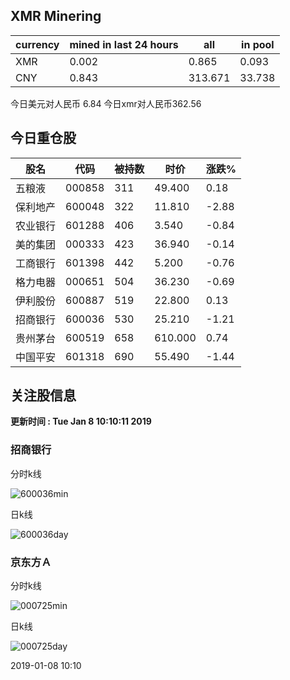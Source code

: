 ## XMR Minering

|currency|mined in last 24 hours|all|in pool|
|---|---|---|---|
|XMR|0.002|0.865|0.093|
|CNY|0.843|313.671|33.738|

今日美元对人民币 6.84	今日xmr对人民币362.56


## 今日重仓股 

|股名|代码|被持数|时价|涨跌%|
|---|---|---|---|---|
|五粮液|000858|311|49.400|0.18|
|保利地产|600048|322|11.810|-2.88|
|农业银行|601288|406|3.540|-0.84|
|美的集团|000333|423|36.940|-0.14|
|工商银行|601398|442|5.200|-0.76|
|格力电器|000651|504|36.230|-0.69|
|伊利股份|600887|519|22.800|0.13|
|招商银行|600036|530|25.210|-1.21|
|贵州茅台|600519|658|610.000|0.74|
|中国平安|601318|690|55.490|-1.44|

## 关注股信息
**更新时间 : Tue Jan  8 10:10:11 2019**
### 招商银行 
分时k线

![600036min](http://image.sinajs.cn/newchart/min/n/sh600036.gif)

日k线

![600036day](http://image.sinajs.cn/newchart/daily/n/sh600036.gif)

### 京东方Ａ 
分时k线

![000725min](http://image.sinajs.cn/newchart/min/n/sz000725.gif)

日k线

![000725day](http://image.sinajs.cn/newchart/daily/n/sz000725.gif)

2019-01-08 10:10